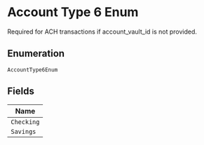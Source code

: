 
# Account Type 6 Enum

Required for ACH transactions if account_vault_id is not provided.

## Enumeration

`AccountType6Enum`

## Fields

| Name |
|  --- |
| `Checking` |
| `Savings` |

